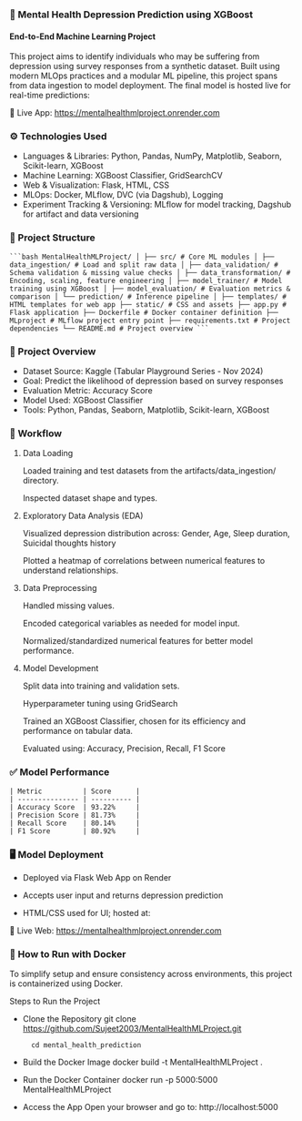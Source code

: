 ### 🧠 Mental Health Depression Prediction using XGBoost
#### End-to-End Machine Learning Project

This project aims to identify individuals who may be suffering from depression using survey responses from a synthetic dataset. Built using modern MLOps practices and a modular ML pipeline, this project spans from data ingestion to model deployment. The final model is hosted live for real-time predictions:

🔗 Live App: https://mentalhealthmlproject.onrender.com

### ⚙️ Technologies Used
- Languages & Libraries: Python, Pandas, NumPy, Matplotlib, Seaborn, Scikit-learn, XGBoost
- Machine Learning: XGBoost Classifier, GridSearchCV
- Web & Visualization: Flask, HTML, CSS
- MLOps: Docker, MLflow, DVC (via Dagshub), Logging
- Experiment Tracking & Versioning: MLflow for model tracking, Dagshub for artifact and data versioning


### 📁 Project Structure

<pre><code>```bash MentalHealthMLProject/ │ ├── src/ # Core ML modules │ ├── data_ingestion/ # Load and split raw data │ ├── data_validation/ # Schema validation & missing value checks │ ├── data_transformation/ # Encoding, scaling, feature engineering │ ├── model_trainer/ # Model training using XGBoost │ ├── model_evaluation/ # Evaluation metrics & comparison │ └── prediction/ # Inference pipeline │ ├── templates/ # HTML templates for web app ├── static/ # CSS and assets ├── app.py # Flask application ├── Dockerfile # Docker container definition ├── MLproject # MLflow project entry point ├── requirements.txt # Project dependencies └── README.md # Project overview ``` </code></pre>



### 📌 Project Overview
- Dataset Source: Kaggle (Tabular Playground Series - Nov 2024)
- Goal: Predict the likelihood of depression based on survey responses
- Evaluation Metric: Accuracy Score
- Model Used: XGBoost Classifier
- Tools: Python, Pandas, Seaborn, Matplotlib, Scikit-learn, XGBoost


### 🔬 Workflow
1. Data Loading

    Loaded training and test datasets from the artifacts/data_ingestion/ directory.

    Inspected dataset shape and types.

2. Exploratory Data Analysis (EDA)

    Visualized depression distribution across: Gender, Age, Sleep duration, Suicidal thoughts history

    Plotted a heatmap of correlations between numerical features to understand relationships.

3. Data Preprocessing

    Handled missing values.

    Encoded categorical variables as needed for model input.

    Normalized/standardized numerical features for better model performance.

4. Model Development

    Split data into training and validation sets.

    Hyperparameter tuning using GridSearch

    Trained an XGBoost Classifier, chosen for its efficiency and performance on tabular data.

    Evaluated using: Accuracy, Precision, Recall, F1 Score


### ✅ Model Performance
    | Metric          | Score      |
    | --------------- | ---------- |
    | Accuracy Score  | 93.22%     |
    | Precision Score | 81.73%     |
    | Recall Score    | 80.14%     |
    | F1 Score        | 80.92%     |

### 🖥️ Model Deployment

- Deployed via Flask Web App on Render

- Accepts user input and returns depression prediction

- HTML/CSS used for UI; hosted at:

🔗 Live Web: https://mentalhealthmlproject.onrender.com

### 🐳 How to Run with Docker
To simplify setup and ensure consistency across environments, this project is containerized using Docker.

Steps to Run the Project
- Clone the Repository
        git clone https://github.com/Sujeet2003/MentalHealthMLProject.git
  
        cd mental_health_prediction
- Build the Docker Image
        docker build -t MentalHealthMLProject .
- Run the Docker Container
        docker run -p 5000:5000 MentalHealthMLProject
- Access the App
        Open your browser and go to: http://localhost:5000


